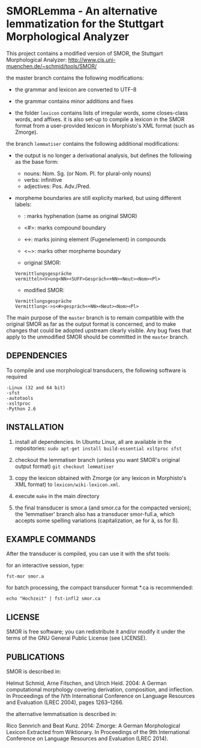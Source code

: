 SMORLemma - An alternative lemmatization for the Stuttgart Morphological Analyzer
=============================================================================

This project contains a modified version of SMOR, the Stuttgart Morphological Analyzer: http://www.cis.uni-muenchen.de/~schmid/tools/SMOR/

the master branch contains the following modifications:

- the grammar and lexicon are converted to UTF-8
- the grammar contains minor additions and fixes

- the folder `lexicon` contains lists of irregular words, some closes-class words, and affixes.
it is also set-up to compile a lexicon in the SMOR format from a user-provided lexicon in Morphisto's XML format (such as Zmorge).


the branch `lemmatiser` contains the following additional modifications:

- the output is no longer a derivational analysis, but defines the following as the base form:
    - nouns: Nom. Sg. (or Nom. Pl. for plural-only nouns)
    - verbs: infinitive
    - adjectives: Pos. Adv./Pred.

- morpheme boundaries are still explicity marked, but using different labels:

    - <TRUNC>: marks hyphenation (same as original SMOR)
    - <#>: marks compound boundary
    - <->: marks joining element (Fugenelement) in compounds
    - <~>: marks other morpheme boundary

    - original SMOR:
    ```
    Vermittlungsgespräche
    vermitteln<V>ung<NN><SUFF>Gespräch<+NN><Neut><Nom><Pl>
    ```

    - modified SMOR:
    ```
    Vermittlungsgespräche
    Vermittlung<->s<#>gespräch<+NN><Neut><Nom><Pl>
    ```

The main purpose of the `master` branch is to remain compatible with the original SMOR as far as the output format is concerned, and to make changes that could be adopted upstream clearly visible.
Any bug fixes that apply to the unmodified SMOR should be committed in the `master` branch.


DEPENDENCIES
------------

To compile and use morphological transducers, the following software is required

    -Linux (32 and 64 bit)
    -sfst
    -autotools
    -xsltproc
    -Python 2.6


INSTALLATION
------------

1. install all dependencies. In Ubuntu Linux, all are available in the repositories:
    `sudo apt-get install build-essential xsltproc sfst`

2. checkout the lemmatiser branch (unless you want SMOR's original output format)
    `git checkout lemmatiser`

3. copy the lexicon obtained with Zmorge (or any lexicon in Morphisto's XML format) to `lexicon/wiki-lexicon.xml`.

4. execute `make` in the main directory

5. the final transducer is smor.a (and smor.ca for the compacted version); the 'lemmatiser' branch also has a transducer smor-full.a, which accepts some spelling variations (capitalization, ae for ä, ss for ß).


EXAMPLE COMMANDS
----------------

After the transducer is compiled, you can use it with the sfst tools:

for an interactive session, type:

    fst-mor smor.a

for batch processing, the compact transducer format *.ca is recommended:

    echo "Hochzeit" | fst-infl2 smor.ca


LICENSE
-------

SMOR is free software; you can redistribute it and/or modify it under the terms of the GNU General Public License (see LICENSE).


PUBLICATIONS
------------

SMOR is described in:

Helmut Schmid, Arne Fitschen, and Ulrich Heid. 2004:
   A German computational morphology covering derivation, composition, and inflection. 
   In Proceedings of the IVth International Conference on Language Resources and Evaluation (LREC 2004), pages 1263–1266.

the alternative lemmatisation is described in:

Rico Sennrich and Beat Kunz. 2014:
   Zmorge: A German Morphological Lexicon Extracted from Wiktionary.
   In Proceedings of the 9th International Conference on Language Resources and Evaluation (LREC 2014).